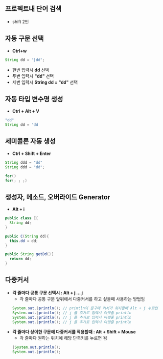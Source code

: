 ## 프로젝트내 단어 검색
  - shift 2번

## 자동 구문 선택
- **Ctrl+w**
```java
String dd = "|dd";
```
- 한번 입력시 **dd** 선택
- 두번 입력시 **"dd"** 선택
- 세번 입력시 **String dd = "dd"** 선택
    
## 자동 타입 변수명 생성
- **Ctrl + Alt + V**
```java
"dd"
String dd = "dd
```
 
## **세미콜론 자동 생성**
- **Ctrl + Shift + Enter**
```java
String ddd = "dd"
String ddd = "dd";

for()
for(; ; ;)
```
## **생성자, 메소드, 오버라이드 Generator**
- **Alt + i**
```java
public class C{
  String dd;
}

public C(String dd){
  this.dd = dd;
}

public String getDd(){
  return dd;
}

```
## **다중커서**
- **각 줄마다 공통 구문 선택시 : Alt + j ... j** 
  - 각 줄마다 공통 구문 앞뒤에서 다중커서를 하고 싶을때 사용하는 방법임
  ```java
  System.out.|println(); // println의 문구에 커서가 위치할때 Alt + j 누르면 println 이 선택 
  System.out.|println(); // j 를 추가로 입력시 아랫줄 println
  System.out.|println(); // j 를 추가로 입력시 아랫줄 println
  System.out.|println(); // j 를 추가로 입력시 아랫줄 println 
  ```
- **각 줄마다 상이한 구문에 다중커서를 적용할때 : Alt + Shift + Mouse<left>**
  - 각 줄마다 원하는 위치에 해당 단축키를 누르면 됨
  ```java
  |System.out.println(); 
  System.out.|println(); 
  ```
